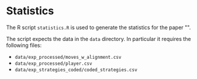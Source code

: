 # Statistics

The R script `statistics.R` is used to generate the statistics for the paper "".

The script expects the data in the `data` directory. In particular
it requires the following files:
- `data/exp_processed/moves_w_alignment.csv`
- `data/exp_processed/player.csv`
- `data/exp_strategies_coded/coded_strategies.csv`
